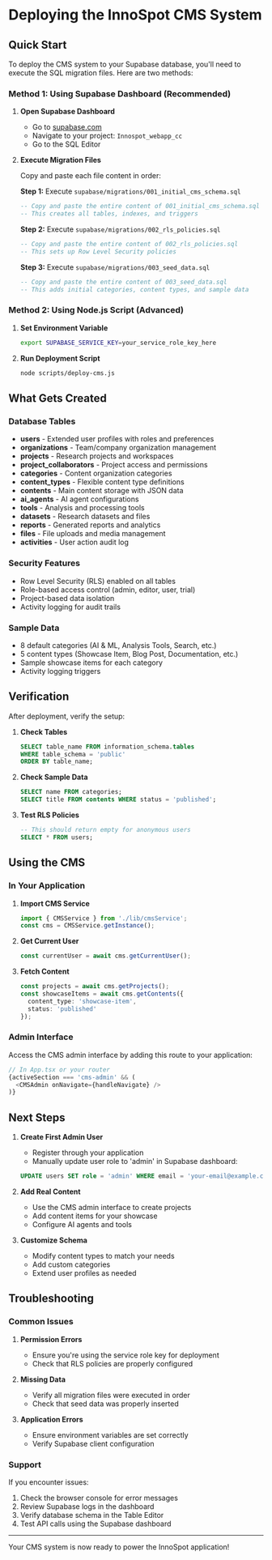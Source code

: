 # Deploying the InnoSpot CMS System

## Quick Start

To deploy the CMS system to your Supabase database, you'll need to execute the SQL migration files. Here are two methods:

### Method 1: Using Supabase Dashboard (Recommended)

1. **Open Supabase Dashboard**
   - Go to [supabase.com](https://supabase.com)
   - Navigate to your project: `Innospot_webapp_cc`
   - Go to the SQL Editor

2. **Execute Migration Files**
   
   Copy and paste each file content in order:
   
   **Step 1:** Execute `supabase/migrations/001_initial_cms_schema.sql`
   ```sql
   -- Copy and paste the entire content of 001_initial_cms_schema.sql
   -- This creates all tables, indexes, and triggers
   ```
   
   **Step 2:** Execute `supabase/migrations/002_rls_policies.sql`
   ```sql
   -- Copy and paste the entire content of 002_rls_policies.sql
   -- This sets up Row Level Security policies
   ```
   
   **Step 3:** Execute `supabase/migrations/003_seed_data.sql`
   ```sql
   -- Copy and paste the entire content of 003_seed_data.sql
   -- This adds initial categories, content types, and sample data
   ```

### Method 2: Using Node.js Script (Advanced)

1. **Set Environment Variable**
   ```bash
   export SUPABASE_SERVICE_KEY=your_service_role_key_here
   ```

2. **Run Deployment Script**
   ```bash
   node scripts/deploy-cms.js
   ```

## What Gets Created

### Database Tables
- **users** - Extended user profiles with roles and preferences
- **organizations** - Team/company organization management
- **projects** - Research projects and workspaces
- **project_collaborators** - Project access and permissions
- **categories** - Content organization categories
- **content_types** - Flexible content type definitions
- **contents** - Main content storage with JSON data
- **ai_agents** - AI agent configurations
- **tools** - Analysis and processing tools
- **datasets** - Research datasets and files
- **reports** - Generated reports and analytics
- **files** - File uploads and media management
- **activities** - User action audit log

### Security Features
- Row Level Security (RLS) enabled on all tables
- Role-based access control (admin, editor, user, trial)
- Project-based data isolation
- Activity logging for audit trails

### Sample Data
- 8 default categories (AI & ML, Analysis Tools, Search, etc.)
- 5 content types (Showcase Item, Blog Post, Documentation, etc.)
- Sample showcase items for each category
- Activity logging triggers

## Verification

After deployment, verify the setup:

1. **Check Tables**
   ```sql
   SELECT table_name FROM information_schema.tables 
   WHERE table_schema = 'public' 
   ORDER BY table_name;
   ```

2. **Check Sample Data**
   ```sql
   SELECT name FROM categories;
   SELECT title FROM contents WHERE status = 'published';
   ```

3. **Test RLS Policies**
   ```sql
   -- This should return empty for anonymous users
   SELECT * FROM users;
   ```

## Using the CMS

### In Your Application

1. **Import CMS Service**
   ```typescript
   import { CMSService } from './lib/cmsService';
   const cms = CMSService.getInstance();
   ```

2. **Get Current User**
   ```typescript
   const currentUser = await cms.getCurrentUser();
   ```

3. **Fetch Content**
   ```typescript
   const projects = await cms.getProjects();
   const showcaseItems = await cms.getContents({ 
     content_type: 'showcase-item',
     status: 'published' 
   });
   ```

### Admin Interface

Access the CMS admin interface by adding this route to your application:

```typescript
// In App.tsx or your router
{activeSection === 'cms-admin' && (
  <CMSAdmin onNavigate={handleNavigate} />
)}
```

## Next Steps

1. **Create First Admin User**
   - Register through your application
   - Manually update user role to 'admin' in Supabase dashboard:
   ```sql
   UPDATE users SET role = 'admin' WHERE email = 'your-email@example.com';
   ```

2. **Add Real Content**
   - Use the CMS admin interface to create projects
   - Add content items for your showcase
   - Configure AI agents and tools

3. **Customize Schema**
   - Modify content types to match your needs
   - Add custom categories
   - Extend user profiles as needed

## Troubleshooting

### Common Issues

1. **Permission Errors**
   - Ensure you're using the service role key for deployment
   - Check that RLS policies are properly configured

2. **Missing Data**
   - Verify all migration files were executed in order
   - Check that seed data was properly inserted

3. **Application Errors**
   - Ensure environment variables are set correctly
   - Verify Supabase client configuration

### Support

If you encounter issues:
1. Check the browser console for error messages
2. Review Supabase logs in the dashboard
3. Verify database schema in the Table Editor
4. Test API calls using the Supabase dashboard

---

Your CMS system is now ready to power the InnoSpot application!